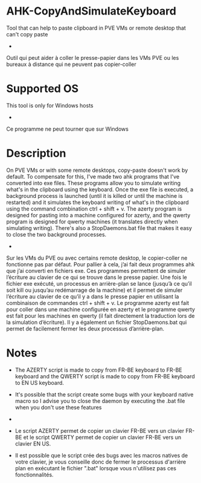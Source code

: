 # AHK-CopyAndSimulateKeyboard
Tool that can help to paste clipboard in PVE VMs or remote desktop that can't copy paste

-

Outil qui peut aider à coller le presse-papier dans les VMs PVE ou les bureaux à distance qui ne peuvent pas copier-coller

# Supported OS

This tool is only for Windows hosts

-

Ce programme ne peut tourner que sur Windows

# Description

On PVE VMs or with some remote desktops, copy-paste doesn't work by default. 
To compensate for this, I've made two ahk programs that I've converted into exe files. These programs allow you to simulate writing what's in the clipboard using the keyboard. Once the exe file is executed, a background process is launched (until it is killed or until the machine is restarted) and it simulates the keyboard writing of what's in the clipboard using the command combination ctrl + shift + v. 
The azerty program is designed for pasting into a machine configured for azerty, and the qwerty program is designed for qwerty machines (it translates directly when simulating writing).
There's also a StopDaemons.bat file that makes it easy to close the two background processes.

-

Sur les VMs du PVE ou avec certains remote desktop, le copier-coller ne fonctionne pas par défaut. 
Pour pallier à cela, j’ai fait deux  programmes ahk que j’ai converti en fichiers exe. Ces programmes permettent de simuler l’écriture au clavier de ce qui se trouve dans le presse papier. Une fois le fichier exe exécuté, un processus en arrière-plan se lance (jusqu’à ce qu’il soit kill ou jusqu’au redémarrage de la machine) et il permet de simuler l’écriture au clavier de ce qu’il y a dans le presse papier en utilisant la combinaison de commandes ctrl + shift + v. 
Le programme azerty est fait pour coller dans une machine configurée en azerty et le programme qwerty est fait pour les machines en qwerty (il fait directement la traduction lors de la simulation d’écriture).
Il y a également un fichier StopDaemons.bat qui permet de facilement fermer les deux processus d’arrière-plan.

# Notes

- The AZERTY script is made to copy from FR-BE keyboard to FR-BE keyboard and the QWERTY script is made to copy from FR-BE keyboard to EN US keyboard.
- It's possible that the script create some bugs with your keyboard native macro so I advise you to close the daemon by executing the .bat file when you don't use these features

-

- Le script AZERTY permet de copier un clavier FR-BE vers un clavier FR-BE et le script QWERTY permet de copier un clavier FR-BE vers un clavier EN US.
- Il est possible que le script crée des bugs avec les macros natives de votre clavier, je vous conseille donc de fermer le processus d'arrière plan en exécutant le fichier ".bat" lorsque vous n'utilisez pas ces fonctionnalités.
  
